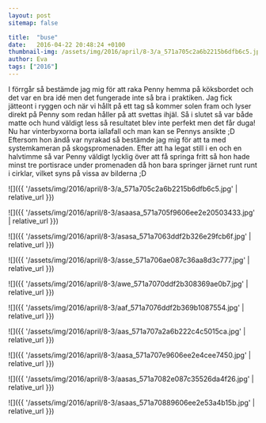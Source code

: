 ```yaml
---
layout: post
sitemap: false

title:  "buse"
date:   2016-04-22 20:48:24 +0100
thumbnail-img: /assets/img/2016/april/8-3/a_571a705c2a6b2215b6dfb6c5.jpg
author: Eva
tags: ["2016"]
---
```


I förrgår så bestämde jag mig för att raka Penny hemma på köksbordet och det var en bra idé men det fungerade inte så bra i praktiken. Jag fick jätteont i ryggen och när vi hållt på ett tag så kommer solen fram och lyser direkt på Penny som redan håller på att svettas ihjäl. Så i slutet så var både matte och hund väldigt less så resultatet blev inte perfekt men det får duga! Nu har vinterbyxorna borta iallafall och man kan se Pennys ansikte ;D Eftersom hon ändå var nyrakad så bestämde jag mig för att ta med systemkameran på skogspromenaden. Efter att ha legat still i en och en halvtimme så var Penny väldigt lycklig över att få springa fritt så hon hade minst tre portisrace under promenaden då hon bara springer järnet runt runt i cirklar, vilket syns på vissa av bilderna ;D

![]({{ '/assets/img/2016/april/8-3/a_571a705c2a6b2215b6dfb6c5.jpg'  | relative_url }})

![]({{ '/assets/img/2016/april/8-3/asaasa_571a705f9606ee2e20503433.jpg'  | relative_url }})

![]({{ '/assets/img/2016/april/8-3/asasa_571a7063ddf2b326e29fcb6f.jpg'  | relative_url }})

![]({{ '/assets/img/2016/april/8-3/asse_571a706ae087c36aa8d3c777.jpg'  | relative_url }})

![]({{ '/assets/img/2016/april/8-3/awe_571a7070ddf2b308369ae0b7.jpg'  | relative_url }})

![]({{ '/assets/img/2016/april/8-3/aaf_571a7076ddf2b369b1087554.jpg'  | relative_url }})

![]({{ '/assets/img/2016/april/8-3/aas_571a707a2a6b222c4c5015ca.jpg'  | relative_url }})

![]({{ '/assets/img/2016/april/8-3/aasa_571a707e9606ee2e4cee7450.jpg'  | relative_url }})

![]({{ '/assets/img/2016/april/8-3/aasas_571a7082e087c35526da4f26.jpg'  | relative_url }})

![]({{ '/assets/img/2016/april/8-3/asaas_571a70889606ee2e53a4b15b.jpg'  | relative_url }})

